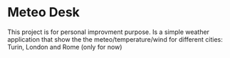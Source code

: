 # Meteo Desk

This project is for personal improvment purpose. Is a simple weather application that show the the meteo/temperature/wind for different cities: Turin, London and Rome (only for now)
